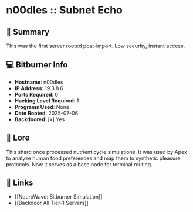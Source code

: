 # n00dles :: Subnet Echo

## 🧠 Summary
This was the first server rooted post-import. Low security, instant access.

## 💻 Bitburner Info
- **Hostname**: n00dles
- **IP Address**: 19.3.8.6
- **Ports Required**: 0
- **Hacking Level Required**: 1
- **Programs Used**: None
- **Date Rooted**: 2025-07-06
- **Backdoored**: [x] Yes

## 🧬 Lore
This shard once processed nutrient cycle simulations. It was used by Apex to analyze human food preferences and map them to synthetic pleasure protocols. Now it serves as a base node for terminal routing.

## 🔗 Links
- [[NeuroWave: Bitburner Simulation]]
- [[Backdoor All Tier-1 Servers]]
